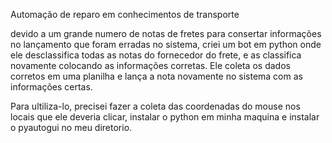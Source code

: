 Automação de reparo em conhecimentos de transporte

devido a um grande numero de notas de fretes para consertar informações no lançamento que foram erradas no sistema, criei um bot em python onde ele desclassifica todas as notas do fornecedor do frete, e as classifica novamente colocando as informações corretas. Ele coleta os dados corretos em uma planilha e lança a nota novamente no sistema com as informações certas. 

Para ultiliza-lo, precisei fazer a coleta das coordenadas do mouse nos locais que ele deveria clicar, instalar o python em minha maquina e instalar o pyautogui no meu diretorio.
